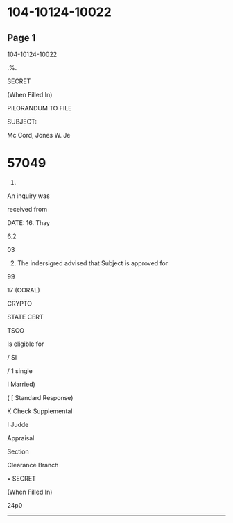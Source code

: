 # 104-10124-10022

## Page 1

104-10124-10022

.%.

SECRET

(When Filled In)

PILORANDUM TO FILE

SUBJECT:

Mc Cord, Jones W. Je

# 57049

1.

An inquiry was

received from

DATE: 16. Thay

6.2

03

2. The indersigred advised that Subject is approved for

99

17 (CORAL)

CRYPTO

STATE CERT

TSCO

Is eligible for

/ SI

/ 1 single

I Married)

( [ Standard Response)

K Check Supplemental

I Judde

Appraisal

Section

Clearance Branch

• SECRET

(When Filled In)

24p0

---

